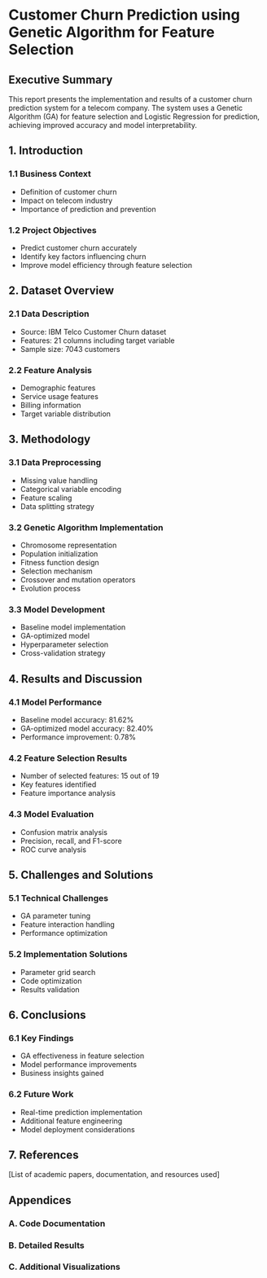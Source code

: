 
# Customer Churn Prediction using Genetic Algorithm for Feature Selection

## Executive Summary

This report presents the implementation and results of a customer churn prediction system for a telecom company. The system uses a Genetic Algorithm (GA) for feature selection and Logistic Regression for prediction, achieving improved accuracy and model interpretability.

## 1. Introduction

### 1.1 Business Context
- Definition of customer churn
- Impact on telecom industry
- Importance of prediction and prevention

### 1.2 Project Objectives
- Predict customer churn accurately
- Identify key factors influencing churn
- Improve model efficiency through feature selection

## 2. Dataset Overview

### 2.1 Data Description
- Source: IBM Telco Customer Churn dataset
- Features: 21 columns including target variable
- Sample size: 7043 customers

### 2.2 Feature Analysis
- Demographic features
- Service usage features
- Billing information
- Target variable distribution

## 3. Methodology

### 3.1 Data Preprocessing
- Missing value handling
- Categorical variable encoding
- Feature scaling
- Data splitting strategy

### 3.2 Genetic Algorithm Implementation
- Chromosome representation
- Population initialization
- Fitness function design
- Selection mechanism
- Crossover and mutation operators
- Evolution process

### 3.3 Model Development
- Baseline model implementation
- GA-optimized model
- Hyperparameter selection
- Cross-validation strategy

## 4. Results and Discussion

### 4.1 Model Performance
- Baseline model accuracy: 81.62%
- GA-optimized model accuracy: 82.40%
- Performance improvement: 0.78%

### 4.2 Feature Selection Results
- Number of selected features: 15 out of 19
- Key features identified
- Feature importance analysis

### 4.3 Model Evaluation
- Confusion matrix analysis
- Precision, recall, and F1-score
- ROC curve analysis

## 5. Challenges and Solutions

### 5.1 Technical Challenges
- GA parameter tuning
- Feature interaction handling
- Performance optimization

### 5.2 Implementation Solutions
- Parameter grid search
- Code optimization
- Results validation

## 6. Conclusions

### 6.1 Key Findings
- GA effectiveness in feature selection
- Model performance improvements
- Business insights gained

### 6.2 Future Work
- Real-time prediction implementation
- Additional feature engineering
- Model deployment considerations

## 7. References

[List of academic papers, documentation, and resources used]

## Appendices

### A. Code Documentation
### B. Detailed Results
### C. Additional Visualizations
